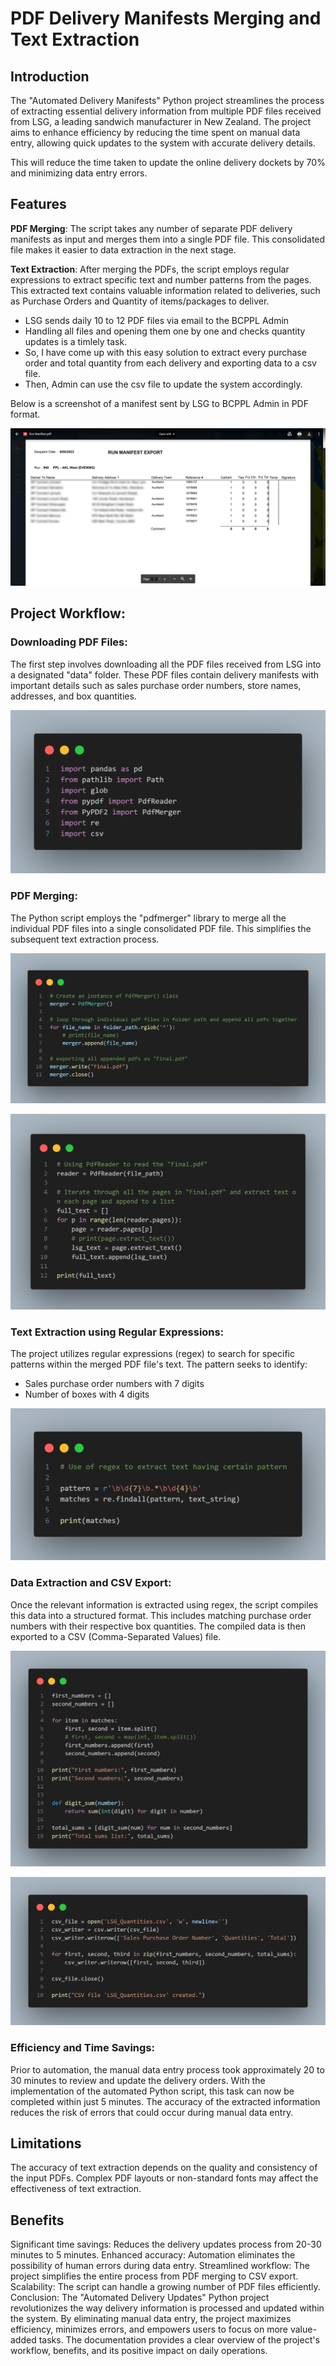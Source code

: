 ﻿# PDF Delivery Manifests Merging and Text Extraction


## Introduction
The "Automated Delivery Manifests" Python project streamlines the process of extracting essential delivery information from multiple PDF files received from LSG, a leading sandwich manufacturer in New Zealand. The project aims to enhance efficiency by reducing the time spent on manual data entry, allowing quick updates to the system with accurate delivery details.

This will reduce the time taken to update the online delivery dockets by 70% and minimizing data entry errors.

## Features
**PDF Merging**: The script takes any number of separate PDF delivery manifests as input and merges them into a single PDF file. This consolidated file makes it easier to data extraction in the next stage.

**Text Extraction**: After merging the PDFs, the script employs regular expressions to extract specific text and number patterns from the pages. This extracted text contains valuable information related to deliveries, such as Purchase Orders and Quantity of items/packages to deliver.

- LSG sends daily 10 to 12 PDF files via email to the BCPPL Admin
- Handling all files and opening them one by one and checks quantity updates is a timlely task.
- So, I have come up with this easy solution to extract every purchase order and total quantity from each delivery and exporting data to a csv file.
- Then, Admin can use the csv file to update the system accordingly.

Below is a screenshot of a manifest sent by LSG to BCPPL Admin in PDF format.

![Alt text](Screenshots/PDF-data-to-extract.png)

## Project Workflow:

### Downloading PDF Files:
The first step involves downloading all the PDF files received from LSG into a designated "data" folder. These PDF files contain delivery manifests with important details such as sales purchase order numbers, store names, addresses, and box quantities.

![Alt text](<Code Snippets/Import_Packages.png>)
### PDF Merging:
The Python script employs the "pdfmerger" library to merge all the individual PDF files into a single consolidated PDF file. This simplifies the subsequent text extraction process.

![Alt text](<Code Snippets/PDF_Merger.png>)

![Alt text](<Code Snippets/PDF_Reader.png>)

### Text Extraction using Regular Expressions:
The project utilizes regular expressions (regex) to search for specific patterns within the merged PDF file's text. The pattern seeks to identify:

- Sales purchase order numbers with 7 digits
- Number of boxes with 4 digits

![Alt text](<Code Snippets/Regex.png>)

### Data Extraction and CSV Export:
Once the relevant information is extracted using regex, the script compiles this data into a structured format. This includes matching purchase order numbers with their respective box quantities. The compiled data is then exported to a CSV (Comma-Separated Values) file.

![Alt text](<Code Snippets/Split.png>)

![Alt text](<Code Snippets/csv_export.png>)


### Efficiency and Time Savings:
Prior to automation, the manual data entry process took approximately 20 to 30 minutes to review and update the delivery orders. With the implementation of the automated Python script, this task can now be completed within just 5 minutes. The accuracy of the extracted information reduces the risk of errors that could occur during manual data entry.




## Limitations
The accuracy of text extraction depends on the quality and consistency of the input PDFs.
Complex PDF layouts or non-standard fonts may affect the effectiveness of text extraction.

## Benefits

Significant time savings: Reduces the delivery updates process from 20-30 minutes to 5 minutes.
Enhanced accuracy: Automation eliminates the possibility of human errors during data entry.
Streamlined workflow: The project simplifies the entire process from PDF merging to CSV export.
Scalability: The script can handle a growing number of PDF files efficiently.
Conclusion:
The "Automated Delivery Updates" Python project revolutionizes the way delivery information is processed and updated within the system. By eliminating manual data entry, the project maximizes efficiency, minimizes errors, and empowers users to focus on more value-added tasks. The documentation provides a clear overview of the project's workflow, benefits, and its positive impact on daily operations.